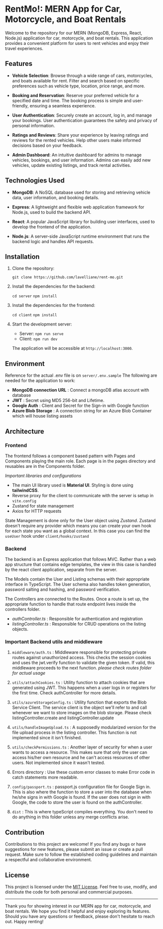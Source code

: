 # RentMo!: MERN App for Car, Motorcycle, and Boat Rentals


Welcome to the repository for our MERN (MongoDB, Express, React, Node.js) application for car, motorcycle, and boat rentals. This application provides a convenient platform for users to rent vehicles and enjoy their travel experiences.

## Features

-   **Vehicle Selection**: Browse through a wide range of cars, motorcycles, and boats available for rent. Filter and search based on specific preferences such as vehicle type, location, price range, and more.
    
-   **Booking and Reservation**: Reserve your preferred vehicle for a specified date and time. The booking process is simple and user-friendly, ensuring a seamless experience.
    
-   **User Authentication**: Securely create an account, log in, and manage your bookings. User authentication guarantees the safety and privacy of personal information.
    
-   **Ratings and Reviews**: Share your experience by leaving ratings and reviews for the rented vehicles. Help other users make informed decisions based on your feedback.
    
-   **Admin Dashboard**: An intuitive dashboard for admins to manage vehicles, bookings, and user information. Admins can easily add new vehicles, update existing listings, and track rental activities.
    

## Technologies Used

-   **MongoDB**: A NoSQL database used for storing and retrieving vehicle data, user information, and booking details.
    
-   **Express**: A lightweight and flexible web application framework for Node.js, used to build the backend API.
    
-   **React**: A popular JavaScript library for building user interfaces, used to develop the frontend of the application.
    
-   **Node.js**: A server-side JavaScript runtime environment that runs the backend logic and handles API requests.
    

## Installation

1.  Clone the repository:
    
    `git clone https://github.com/lavelliane/rent-mo.git` 
    
2.  Install the dependencies for the backend:

    `cd server`
    `npm install` 
    
3.  Install the dependencies for the frontend:
    
    `cd client`
    `npm install` 
    
4.  Start the development server:
    
    
    - Server: `npm run serve` 
    - Client: `npm run dev`
    
    The application will be accessible at `http://localhost:3000`.

## Environment

Reference for the actual .env file is on `server/.env.sample`
The following are needed for the application to work:

-   **MongoDB connection URL** : Connect a mongoDB atlas account with database
-   **JWT** : Secret using MD5 256-bit and Lifetime.
-   **Google Auth** : Client and Secret for the Sign-in with Google function
-   **Azure Blob Storage** : A connection string for an Azure Blob Container which will house listing assets

## Architecture

### Frontend

The frontend follows a component based pattern with Pages and Components playing the main role. Each page is in the pages directory and reusables
are in the Components folder.

*Important libraries and configurations*

-   The main UI library used is **Material UI**. Styling is done using **tailwindCSS**. 
-   Reverse proxy for the client to communicate with the server is setup in `vite.config`
-   Zustand for state management
-   Axios for HTTP requests

State Management is done only for the User object using *Zustand*. Zustand doesn't require any provider which means you can create your own hook for each state you want as a global context. In this case you can find the `useUser` hook under `client/hooks/zustand`

### Backend

The backend is an Express application that follows MVC. Rather than a web app structure that contains edge templates, the view in this case is handled by the react client application, separate from the server.

The Models contain the User and Listing schemas with their appropriate interface in TypeScript. The User schema also handles token generation, password salting and hashing, and password verification.

The Controllers are connected to the Routes. Once a route is set up, the appropriate function to handle that route endpoint lives inside the controllers folder. 

-   *authController.ts* : Responsible for authentication and registration
-   *listingController.ts* : Responsible for CRUD operations on the listing objects.

### Important Backend utils and middleware

1. `middleware/auth.ts` : Middleware responsible for protecting private routes against unauthorized access. This checks the session cookies and uses the jwt.verify function to validate the given token. If valid, this middleware proceeds to the next function. *please check routes folder for actual usage*

2. `utils/attachCookies.ts` : Utility function to attach cookies that are generated using JWT. This happens when a user logs in or registers for the first time. Check authController for more details.

3. `utils/azureStorageConfig.ts` : Utility function that exports the Blob Service Client. The service client is the object we'll refer to and call whenever we want to store images on the blob storage. Please check listingController.create and listingController.update

4. `utils/handleImageUpload.ts` : A supposedly modularized version for the file upload process in the listing controller. This function is not implemented since it isn't finished.

5. `utils/checkPermissions.ts` : Another layer of security for when a user wants to access a resource. This makes sure that only the user can access his/her own resource and he can't access resources of other users. Not implemented since it wasn't tested.

6. Errors directory : Use these custom error classes to make Error code in catch statements more readable.

7. `config/passport.ts` :  passport.js configuration file for Google Sign in. This is also where the function to store a user into the database when he/she signs in with Google is found. If the user does not sign in with Google, the code to store the user is found on the authController.

8. `dist` : This is where typeScript compiles everything. You don't need to do anything in this folder unless any merge conflicts arise.

    

## Contribution

Contributions to this project are welcome! If you find any bugs or have suggestions for new features, please submit an issue or create a pull request. Make sure to follow the established coding guidelines and maintain a respectful and collaborative environment.

## License

This project is licensed under the [MIT License](https://chat.openai.com/LICENSE). Feel free to use, modify, and distribute the code for both personal and commercial purposes.

----------

Thank you for showing interest in our MERN app for car, motorcycle, and boat rentals. We hope you find it helpful and enjoy exploring its features. Should you have any questions or feedback, please don't hesitate to reach out. Happy renting!
